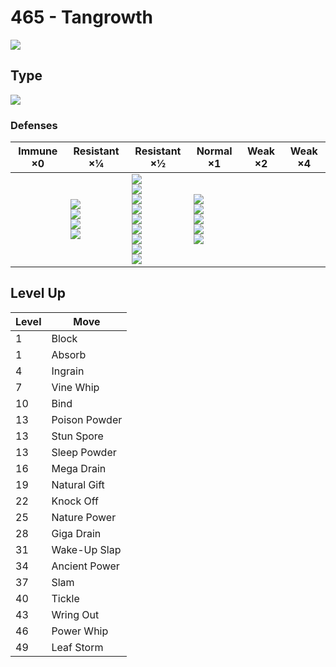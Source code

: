 # 465 - Tangrowth
![][465]

## Type

![][grass]

### Defenses

Immune ×0 | Resistant ×¼ | Resistant ×½ | Normal ×1 | Weak ×2 | Weak ×4
---       | ---          | ---          | ---       | ---     | ---
| | ![][ground]<br> ![][water]<br> ![][grass]<br> ![][electric]<br> | ![][normal]<br> ![][fighting]<br> ![][rock]<br> ![][ghost]<br> ![][steel]<br> ![][psychic]<br> ![][dragon]<br> ![][dark]<br> ![][fairy]<br> | ![][flying]<br> ![][poison]<br> ![][bug]<br> ![][fire]<br> ![][ice]<br> | | 

## Level Up

Level | Move
---   | ---
  1   | Block
  1   | Absorb
  4   | Ingrain
  7   | Vine Whip
 10   | Bind
 13   | Poison Powder
 13   | Stun Spore
 13   | Sleep Powder
 16   | Mega Drain
 19   | Natural Gift
 22   | Knock Off
 25   | Nature Power
 28   | Giga Drain
 31   | Wake-Up Slap
 34   | Ancient Power
 37   | Slam
 40   | Tickle
 43   | Wring Out
 46   | Power Whip
 49   | Leaf Storm

[465]: ../img/pokemon/465.png
[normal]: ../img/types/normal.png
[fire]: ../img/types/fire.png
[fighting]: ../img/types/fighting.png
[water]: ../img/types/water.png
[flying]: ../img/types/flying.png
[grass]: ../img/types/grass.png
[poison]: ../img/types/poison.png
[electric]: ../img/types/electric.png
[ground]: ../img/types/ground.png
[psychic]: ../img/types/psychic.png
[rock]: ../img/types/rock.png
[ice]: ../img/types/ice.png
[bug]: ../img/types/bug.png
[dragon]: ../img/types/dragon.png
[ghost]: ../img/types/ghost.png
[dark]: ../img/types/dark.png
[steel]: ../img/types/steel.png
[fairy]: ../img/types/fairy.png
